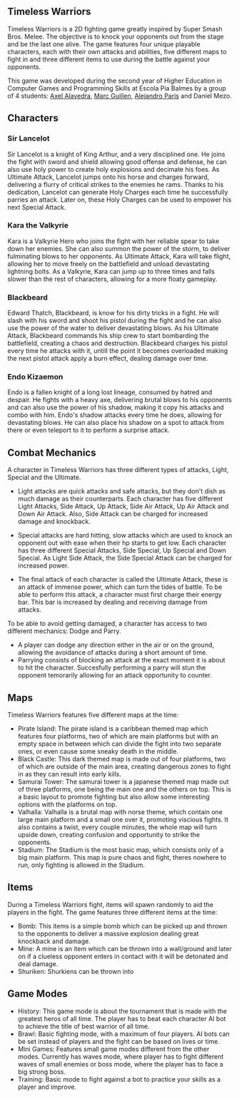 ## Timeless Warriors

Timeless Warriors is a 2D fighting game greatly inspired by Super Smash Bros. Melee. The objective is to knock your opponents out from the stage and be the last one alive.
The game features four unique playable characters, each with their own attacks and abilities, five different maps to fight in and three different items to use during the battle against your opponents.

This game was developed during the second year of Higher Education in Computer Games and Programming Skills at Escola Pia Balmes by a group of 4 students:
[Axel Alavedra](https://github.com/AxelAlavedra), [Marc Guillen](https://github.com/Marcgs96), [Alejandro Paris](https://github.com/AlejandroParis) and Daniel Mezo.

## Characters

### Sir Lancelot
Sir Lancelot is a knight of King Arthur, and a very disciplined one. He joins the fight with sword and shield allowing good offense and defense, he can also use holy power to create holy explosions and decimate his foes. As Ultimate Attack, Lancelot jumps onto his horse and charges forward, delivering a flurry of critical strikes to the enemies he rams.
Thanks to his dedication, Lancelot can generate Holy Charges each time he successfully parries an attack. Later on, these Holy Charges can be used to empower his next Special Attack.

### Kara the Valkyrie
Kara is a Valkyrie Hero who joins the fight with her reliable spear to take down her enemies. She can also summon the power of the storm, to deliver fulminating blows to her opponents. As Ultimate Attack, Kara will take flight, allowing her to move freely on the battlefield and unload devastating lightning bolts.
As a Valkyrie, Kara can jump up to three times and falls slower than the rest of characters, allowing for a more floaty gameplay.

### Blackbeard
Edward Thatch, Blackbeard, is know for his dirty tricks in a fight. He will slash with his sword and shoot his pistol during the fight and he can also use the power of the water to deliver devastating blows. As his Ultimate Attack, Blackbeard commands his ship crew to start bombarding the battlefield, creating a chaos and destruction.
Blackbeard charges his pistol every time he attacks with it, untill the point it becomes overloaded making the next pistol attack apply a burn effect, dealing damage over time.

### Endo Kizaemon
Endo is a fallen knight of a long lost lineage, consumed by hatred and despair. He fights with a heavy axe, delivering brutal blows to his opponents and can also use the power of his shadow, making it copy his attacks and combo with him.
Endo's shadow attacks every time he does, allowing for devastating blows. He can also place his shadow on a spot to attack from there or even teleport to it to perform a surprise attack.

## Combat Mechanics

A character in Timeless Warriors has three different types of attacks, Light, Special and the Ultimate.
- Light attacks are quick attacks and safe attacks, but they don't dish as much damage as their counterparts. Each character has five different Light Attacks, Side Attack, Up Attack, Side Air Attack, Up Air Attack and Down Air Attack. Also, Side Attack can be charged for increased damage and knockback.

- Special attacks are hard hitting, slow attacks which are used to knock an opponent out with ease when their hp starts to get low. Each character has three different Special Attacks,
Side Special, Up Special and Down Special. As Light Side Attack, the Side Special Attack can be charged for increased power.

- The final attack of each character is called the Ultimate Attack, these is an attack of immense power, which can turn the tides of battle. To be able to perform this attack, a character must first charge their energy bar. This bar is increased by dealing and receiving damage from attacks.

To be able to avoid getting damaged, a character has access to two different mechanics: Dodge and Parry. 
- A player can dodge any direction either in the air or on the ground, allowing the avoidance of attacks during a short amount of time.
- Parrying consists of blocking an attack at the exact moment it is about to hit the character. Succesfully performing a parry will stun the opponent temorarily allowing for an attack opportunity to counter.

## Maps

Timeless Warriors features five different maps at the time:

- Pirate Island: The pirate island is a caribbean themed map which features four platforms, two of which are main platforms but with an empty space in between which can divide the fight into two separate ones, or even cause some sneaky death in the middle.
- Black Castle: This dark themed map is made out of four platforms, two of which are outside of the main area, creating dangerous zones to fight in as they can result into early kills.
- Samurai Tower: The samurai tower is a japanese themed map made out of three platforms, one being the main one and the others on top. This is a basic layout to promote fighting but also allow some interesting options with the platforms on top.
- Valhalla: Valhalla is a brutal map with norse theme, which contain one large main platform and a small one over it, promoting viscious fights. It also contains a twist, every couple minutes, the whole map will turn upside down, creating confusion and opportunity to strike the opponents.
- Stadium: The Stadium is the most basic map, which consists only of a big main platform. This map is pure chaos and fight, theres nowhere to run, only fighting is allowed in the Stadium.

## Items

During a Timeless Warriors fight, items will spawn randomly to aid the players in the fight. The game features three different items at the time:
- Bomb: This items is a simple bomb which can be picked up and thrown to the opponents to deliver a massive explosion dealing great knockback and damage.
- Mine: A mine is an item which can be thrown into a wall/ground and later on if a clueless opponent enters in contact with it will be detonated and deal damage.
- Shuriken: Shurkiens can be thrown into 

## Game Modes

- History: This game mode is about the tournament that is made with the greatest heros of all time. The player has to beat each character AI bot to achieve the title of best warrior of all time.
- Brawl: Basic fighting mode, with a maximum of four players. AI bots can be set instead of players and the fight can be based on lives or time.
- Mini Games: Features small game modes different from the other modes. Currently has waves mode, where player has to fight different waves of small enemies or boss mode, where the player has to face a big strong boss.
- Training: Basic mode to fight against a bot to practice your skills as a player and improve.

